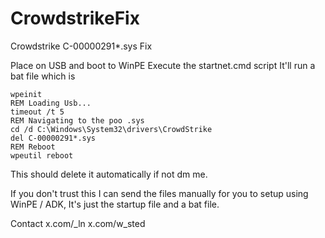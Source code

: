 # CrowdstrikeFix
Crowdstrike C-00000291*.sys Fix

Place on USB and boot to WinPE
Execute the startnet.cmd script
It'll run a bat file which is 

```@echo off
wpeinit
REM Loading Usb...
timeout /t 5
REM Navigating to the poo .sys
cd /d C:\Windows\System32\drivers\CrowdStrike
del C-00000291*.sys
REM Reboot
wpeutil reboot
```

This should delete it automatically if not dm me.

If you don't trust this I can send the files manually for you to setup using WinPE / ADK, It's just the startup file and a bat file.

Contact x.com/_ln x.com/w_sted
